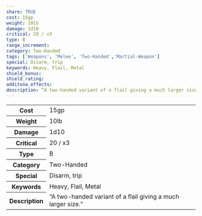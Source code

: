 ```yaml
---
share: TRUE
cost: 15gp
weight: 10lb
damage: 1d10
critical: 20 / x3
type: B
range_increment: 
category: Two-Handed
tags: ['Weapons', 'Melee', 'Two-Handed','Martial-Weapon']
special: Disarm, trip
keywords: Heavy, Flail, Metal
shield_bonus: 
shield_rating: 
additona_effects: 
description: “A two-handed variant of a flail giving a much larger size.”
---
```

<p><span style="overflow-x: auto;"><table><tbody><tr><th>Cost</th><td>15gp</td></tr><tr><th>Weight</th><td>10lb</td></tr><tr><th>Damage</th><td>1d10</td></tr><tr><th>Critical</th><td>20 / x3</td></tr><tr><th>Type</th><td>B</td></tr><tr><th>Category</th><td>Two-Handed</td></tr><tr><th>Special</th><td>Disarm, trip</td></tr><tr><th>Keywords</th><td>Heavy, Flail, Metal</td></tr><tr><th>Description</th><td>“A two-handed variant of a flail giving a much larger size.”</td></tr></tbody></table></span></p>